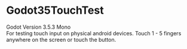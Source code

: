 # Godot35TouchTest

Godot Version 3.5.3 Mono  
For testing touch input on physical android devices. Touch 1 - 5 fingers anywhere on the screen or touch the button.